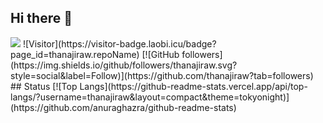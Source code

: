 ## Hi there 👋
<img src="https://profile-counter.glitch.me/thanajiraw/count.svg">
![Visitor](https://visitor-badge.laobi.icu/badge?page_id=thanajiraw.repoName) [![GitHub followers](https://img.shields.io/github/followers/thanajiraw.svg?style=social&label=Follow)](https://github.com/thanajiraw?tab=followers)<br/>
## Status
[![Top Langs](https://github-readme-stats.vercel.app/api/top-langs/?username=thanajiraw&layout=compact&theme=tokyonight)](https://github.com/anuraghazra/github-readme-stats)










<!--
**thanajiraw/thanajiraw** is a ✨ _special_ ✨ repository because its `README.md` (this file) appears on your GitHub profile.

Here are some ideas to get you started:

- 🔭 I’m currently working on ...
- 🌱 I’m currently learning ...
- 👯 I’m looking to collaborate on ...
- 🤔 I’m looking for help with ...
- 💬 Ask me about ...
- 📫 How to reach me: ...
- 😄 Pronouns: ...
- ⚡ Fun fact: ...
-->
